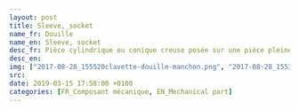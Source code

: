 ```yaml
---
layout: post
title: Sleeve,_socket
name_fr: Douille
name_en: Sleeve, socket
desc_fr: Pièce cylindrique ou conique creuse posée sur une pièce pleine.
desc_en: 
img: ["2017-08-28_155520clavette-douille-manchon.png", "2017-08-28_155308depouille-bossage-douille.png"]
src: 
date: 2019-03-15 17:58:00 +0100
categories: [FR_Composant mécanique, EN_Mechanical part]
---
```

